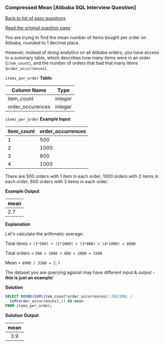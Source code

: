 ### Compressed Mean [Alibaba SQL Interview Question]

[Back to list of easy questions](../README.md)


<a href="https://datalemur.com/questions/alibaba-compressed-mean">Read the original question page</a>

You are trying to find the mean number of items bought per order on Alibaba, rounded to 1 decimal place.

However, instead of doing analytics on all Alibaba orders, you have access to a summary table, which describes how many items were in an order (`item_count`), and the number of orders that had that many items (`order_occurrences`).

`items_per_order` **Table**:

| **Column Name**  | **Type** |
|------------------|----------|
| item_count       | integer  |
| order_occurences | integer  |

`items_per_order` **Example Input**:

| **item_count** | **order_occurrences** | 
|----------------|-----------------------|
| 1              | 500                   |
| 2              | 1000                  |
| 3              | 800                   |
| 4              | 1000                  |

There are 500 orders with 1 item in each order; 1000 orders with 2 items in each order; 800 orders with 3 items in each order.

**Example Output**:

| **mean**  | 
|-----------|
| 2.7       |

**Explanation**

Let's calculate the arithmetic average:

Total items = `(1*500) + (2*1000) + (3*800) + (4*1000) = 8900`

Total orders = `500 + 1000 + 800 + 1000 = 3300`

Mean = `8900 / 3300 = 2.7`

The dataset you are querying against may have different input & output - **this is just an example**!

**Solution**

```sql
SELECT ROUND(SUM(item_count*order_occurrences)::DECIMAL / 
  SUM(order_occurrences),1) AS mean
FROM items_per_order;
```

**Solution Output**

| **mean** |
|:--------:|
| 3.9      |